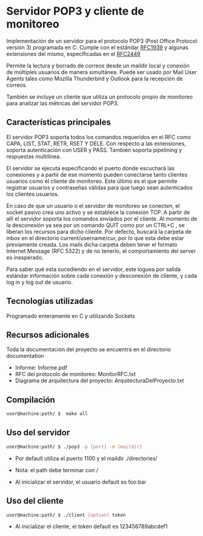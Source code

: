 # Servidor POP3 y cliente de monitoreo

Implementación de un servidor para el protocolo POP3 (Post Office Protocol versión 3) programada en C. Cumple con el estándar [RFC1939](https://www.ietf.org/rfc/rfc1939.txt) y algunas extensiones del mismo, especificadas en el [RFC2449](https://datatracker.ietf.org/doc/html/rfc2449)

Permite la lectura y borrado de correos desde un maildir local y conexión de múltiples usuarios de manera simultánea. Puede ser usado por Mail User Agents tales como Mozilla Thunderbird y Outlook para la recepción de correos.

También se incluye un cliente que utiliza un protocolo propio de monitoreo para analizar las métricas del servidor POP3.

## Características principales

El servidor POP3 soporta todos los comandos requeridos en el RFC como CAPA, LIST, STAT, RETR, RSET Y DELE. Con respecto a las extensiones, soporta autenticación con USER y PASS. También soporta pipelining y respuestas multilínea.

El servidor se ejecuta especificando el puerto donde escuchará las conexiones y a partir de ese momento pueden conectarse tanto clientes usuarios como el cliente de monitoreo. Este último es el que permite registrar usuarios y contraseñas válidas para que luego sean autenticados los clientes usuarios.

En caso de que un usuario o el servidor de monitoreo se conecten, el socket pasivo crea uno activo y se establece la conexión TCP. A partir de allí el servidor soporta los comandos enviados por el cliente. Al momento de la desconexión ya sea por un comando QUIT como por un CTRL+C , se liberan los recursos para dicho cliente.
Por defecto, buscará la carpeta de inbox en el directorio current/username/cur, por lo que esta debe estar previamente creada. Los mails dicha carpeta deben tener el formato Internet Message (RFC 5322) y de no tenerlo, el comportamiento del server es inesperado.

Para saber qué esta sucediendo en el servidor, este loguea por salida estándar información sobre cada conexión y desconexión de cliente, y cada log in y log out de usuario.

## Tecnologías utilizadas

Programado enteramente en C y utilizando Sockets

## Recursos adicionales

Toda la documentación del proyecto se encuentra en el directorio documentation

* Informe: Informe.pdf
* RFC del protocolo de monitoreo: MonitorRFC.txt
* Diagrama de arquitectura del proyecto: ArquitecturaDelProyecto.txt

## Compilación

```bash
user@machine:path/ $  make all
```

## Uso del servidor

```bash
user@machine:path/ $ ./pop3 -p [port] -m [maildir]
```
* Por default utiliza el puerto 1100 y el maildir ./directories/

* Nota: el path debe terminar con /

* Al inicializar el servidor, el usuario default es foo:bar

## Uso del cliente

```bash
user@machine:path/ $ ./client [option] token 
```
* Al inicializar el cliente, el token default es 123456789abcdef1
